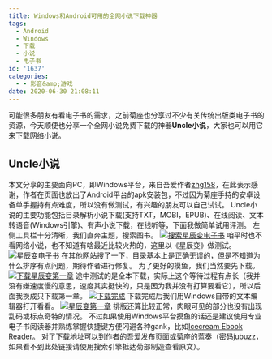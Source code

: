 ```yaml
---
title: Windows和Android可用的全网小说下载神器
tags:
  - Android
  - Windows
  - 下载
  - 小说
  - 电子书
id: '1637'
categories:
  - - 影音&amp;游戏
date: 2020-06-30 21:08:11
---
```


可能很多朋友有看电子书的需求，之前菊座也分享过不少有关传统出版类电子书的资源，今天顺便也分享一个全网小说免费下载的神器**Uncle小说**，大家也可以用它来下载网络小说。

## Uncle小说

本文分享的主要面向PC，即Windows平台，来自吾爱作者[zhg158](https://www.52pojie.cn/thread-1187817-1-1.html)，在此表示感谢，作者在页面也放出了Android平台的apk安装包，不过因为菊座手持的安卓设备单手握持有点难度，所以没有做测试，有兴趣的朋友可以自己试试。 Uncle小说的主要功能包括目录解析小说下载(支持TXT，MOBI，EPUB)、在线阅读、文本转语音(Windows引擎)、有声小说下载，在线听等，下面我做简单试用评测。 左侧工具栏十分清晰，我们直奔主题，搜索图书。 [![搜索星辰变电子书](https://i.loli.net/2020/06/30/bRq3xeJSmBKD7kC.png)](https://i.loli.net/2020/06/30/bRq3xeJSmBKD7kC.png) 咱平时也不看网络小说，也不知道有啥最近比较火热的，这里以《星辰变》做测试。 [![星辰变电子书](https://i.loli.net/2020/06/30/fZVIMqul28BLSKw.png)](https://i.loli.net/2020/06/30/fZVIMqul28BLSKw.png) 在其他网站搜了一下，目录基本上是正确无误的，但是不知道为什么排序有点问题，期待作者进行修复。 为了更好的摸鱼，我们当然要先下载。 [![下载星辰变第一章](https://i.loli.net/2020/06/30/XCsl4U9Q3FT8v2z.png)](https://i.loli.net/2020/06/30/XCsl4U9Q3FT8v2z.png) 途中测试的是全本下载，实际上这个等待过程有点长（我并没有嫌速度慢的意思，速度其实挺快的，只是因为我并没有打算要看它），所以后面我换成只下载第一章。 [![下载完成](https://i.loli.net/2020/06/30/ogNw3HvyL7KcXp6.png)](https://i.loli.net/2020/06/30/ogNw3HvyL7KcXp6.png) 下载完成后我们用Windows自带的文本编辑器打开看看。 [![星辰变第一章](https://i.loli.net/2020/06/30/48qltNcDEXUMGub.png)](https://i.loli.net/2020/06/30/48qltNcDEXUMGub.png) 排版还算比较正常，肉眼可见的部分也没有出现乱码或标点奇特的情况。 不过如果使用Windows平台摸鱼的话还是建议使用专业电子书阅读器并熟练掌握快捷键方便闪避各种gank，比如[Icecream Ebook Reader](https://www.jubuzz.com/geek/1626.html)。 对了下载地址可以到作者的吾爱发布页面或[菊座的蓝奏](https://jubuzz.lanzous.com/iWDeSe6orcd)（密码jubuzz，如果看不到此处链接请使用搜索引擎抵达菊部制造查看原文）。